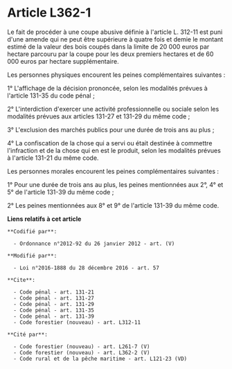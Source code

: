 # Article L362-1

Le fait de procéder à une coupe abusive définie à l'article L. 312-11 est puni d'une amende qui ne peut être supérieure à
quatre fois et demie le montant estimé de la valeur des bois coupés dans la limite de 20 000 euros par hectare parcouru par
la coupe pour les deux premiers hectares et de 60 000 euros par hectare supplémentaire.

Les personnes physiques encourent les peines complémentaires suivantes :

1° L'affichage de la décision prononcée, selon les modalités prévues à l'article 131-35 du code pénal ;

2° L'interdiction d'exercer une activité professionnelle ou sociale selon les modalités prévues aux articles 131-27 et 131-29
du même code ;

3° L'exclusion des marchés publics pour une durée de trois ans au plus ;

4° La confiscation de la chose qui a servi ou était destinée à commettre l'infraction et de la chose qui en est le produit,
selon les modalités prévues à l'article 131-21 du même code.

Les personnes morales encourent les peines complémentaires suivantes :

1° Pour une durée de trois ans au plus, les peines mentionnées aux 2°, 4° et 5° de l'article 131-39 du même code ;

2° Les peines mentionnées aux 8° et 9° de l'article 131-39 du même code.

**Liens relatifs à cet article**

	**Codifié par**:

	  - Ordonnance n°2012-92 du 26 janvier 2012 - art. (V)

	**Modifié par**:

	  - Loi n°2016-1888 du 28 décembre 2016 - art. 57

	**Cite**:

	  - Code pénal - art. 131-21
	  - Code pénal - art. 131-27
	  - Code pénal - art. 131-29
	  - Code pénal - art. 131-35
	  - Code pénal - art. 131-39
	  - Code forestier (nouveau) - art. L312-11

	**Cité par**:

	  - Code forestier (nouveau) - art. L261-7 (V)
	  - Code forestier (nouveau) - art. L362-2 (V)
	  - Code rural et de la pêche maritime - art. L121-23 (VD)

